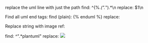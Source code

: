
replace the uml line with just the path
find: ^\{%.*(".*").*\n
replace: $1\n


Find all uml end tags:
find (plain): {% enduml %}
replace: 

Replace string with image ref:

find: ^".*plantuml"
replace: ![]($0)


